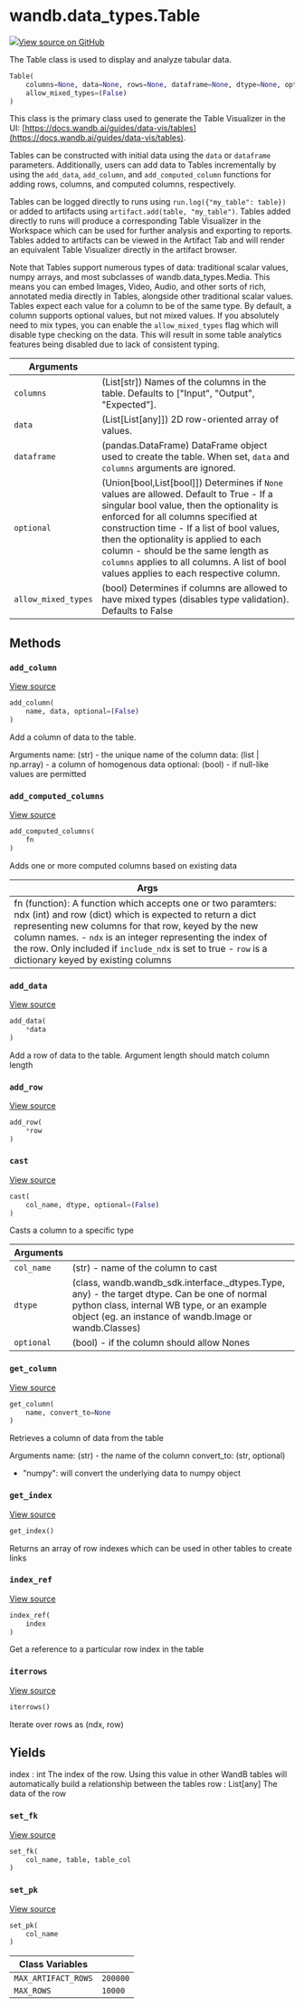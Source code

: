 # wandb.data_types.Table

[![](https://www.tensorflow.org/images/GitHub-Mark-32px.png)View source on GitHub](https://www.github.com/wandb/client/tree/v0.12.2/wandb/data_types.py#L111-L782)

The Table class is used to display and analyze tabular data.

```python
Table(
    columns=None, data=None, rows=None, dataframe=None, dtype=None, optional=(True),
    allow_mixed_types=(False)
)
```

This class is the primary class used to generate the Table Visualizer in the UI: [https://docs.wandb.ai/guides/data-vis/tables](https://docs.wandb.ai/guides/data-vis/tables).

Tables can be constructed with initial data using the `data` or `dataframe` parameters. Additionally, users can add data to Tables incrementally by using the `add_data`, `add_column`, and `add_computed_column` functions for adding rows, columns, and computed columns, respectively.

Tables can be logged directly to runs using `run.log({"my_table": table})` or added to artifacts using `artifact.add(table, "my_table")`. Tables added directly to runs will produce a corresponding Table Visualizer in the Workspace which can be used for further analysis and exporting to reports. Tables added to artifacts can be viewed in the Artifact Tab and will render an equivalent Table Visualizer directly in the artifact browser.

Note that Tables support numerous types of data: traditional scalar values, numpy arrays, and most subclasses of wandb.data_types.Media. This means you can embed Images, Video, Audio, and other sorts of rich, annotated media directly in Tables, alongside other traditional scalar values. Tables expect each value for a column to be of the same type. By default, a column supports optional values, but not mixed values. If you absolutely need to mix types, you can enable the `allow_mixed_types` flag which will disable type checking on the data. This will result in some table analytics features being disabled due to lack of consistent typing.

| Arguments           |                                                                                                                                                                                                                                                                                                                                                                                                      |
| ------------------- | ---------------------------------------------------------------------------------------------------------------------------------------------------------------------------------------------------------------------------------------------------------------------------------------------------------------------------------------------------------------------------------------------------- |
| `columns`           | (List\[str]) Names of the columns in the table. Defaults to \["Input", "Output", "Expected"].                                                                                                                                                                                                                                                                                                        |
| `data`              | (List\[List\[any]]) 2D row-oriented array of values.                                                                                                                                                                                                                                                                                                                                                 |
| `dataframe`         | (pandas.DataFrame) DataFrame object used to create the table. When set, `data` and `columns` arguments are ignored.                                                                                                                                                                                                                                                                                  |
| `optional`          | (Union\[bool,List\[bool]]) Determines if `None` values are allowed. Default to True - If a singular bool value, then the optionality is enforced for all columns specified at construction time - If a list of bool values, then the optionality is applied to each column - should be the same length as `columns` applies to all columns. A list of bool values applies to each respective column. |
| `allow_mixed_types` | (bool) Determines if columns are allowed to have mixed types (disables type validation). Defaults to False                                                                                                                                                                                                                                                                                           |

## Methods

### `add_column` <a href="add_column" id="add_column"></a>

[View source](https://www.github.com/wandb/client/tree/v0.12.2/wandb/data_types.py#L680-L719)

```python
add_column(
    name, data, optional=(False)
)
```

Add a column of data to the table.

Arguments name: (str) - the unique name of the column data: (list | np.array) - a column of homogenous data optional: (bool) - if null-like values are permitted

### `add_computed_columns` <a href="add_computed_columns" id="add_computed_columns"></a>

[View source](https://www.github.com/wandb/client/tree/v0.12.2/wandb/data_types.py#L762-L782)

```python
add_computed_columns(
    fn
)
```

Adds one or more computed columns based on existing data

| Args                                                                                                                                                                                                                                                                                                                                                     |   |
| -------------------------------------------------------------------------------------------------------------------------------------------------------------------------------------------------------------------------------------------------------------------------------------------------------------------------------------------------------- | - |
| fn (function): A function which accepts one or two paramters: ndx (int) and row (dict) which is expected to return a dict representing new columns for that row, keyed by the new column names. - `ndx` is an integer representing the index of the row. Only included if `include_ndx` is set to true - `row` is a dictionary keyed by existing columns |   |

### `add_data` <a href="add_data" id="add_data"></a>

[View source](https://www.github.com/wandb/client/tree/v0.12.2/wandb/data_types.py#L361-L391)

```python
add_data(
    *data
)
```

Add a row of data to the table. Argument length should match column length

### `add_row` <a href="add_row" id="add_row"></a>

[View source](https://www.github.com/wandb/client/tree/v0.12.2/wandb/data_types.py#L357-L359)

```python
add_row(
    *row
)
```

### `cast` <a href="cast" id="cast"></a>

[View source](https://www.github.com/wandb/client/tree/v0.12.2/wandb/data_types.py#L256-L310)

```python
cast(
    col_name, dtype, optional=(False)
)
```

Casts a column to a specific type

| Arguments  |                                                                                                                                                                                                       |
| ---------- | ----------------------------------------------------------------------------------------------------------------------------------------------------------------------------------------------------- |
| `col_name` | (str) - name of the column to cast                                                                                                                                                                    |
| `dtype`    | (class, wandb.wandb_sdk.interface.\_dtypes.Type, any) - the target dtype. Can be one of normal python class, internal WB type, or an example object (eg. an instance of wandb.Image or wandb.Classes) |
| `optional` | (bool) - if the column should allow Nones                                                                                                                                                             |

### `get_column` <a href="get_column" id="get_column"></a>

[View source](https://www.github.com/wandb/client/tree/v0.12.2/wandb/data_types.py#L721-L744)

```python
get_column(
    name, convert_to=None
)
```

Retrieves a column of data from the table

Arguments name: (str) - the name of the column convert_to: (str, optional)

* "numpy": will convert the underlying data to numpy object

### `get_index` <a href="get_index" id="get_index"></a>

[View source](https://www.github.com/wandb/client/tree/v0.12.2/wandb/data_types.py#L746-L753)

```python
get_index()
```

Returns an array of row indexes which can be used in other tables to create links

### `index_ref` <a href="index_ref" id="index_ref"></a>

[View source](https://www.github.com/wandb/client/tree/v0.12.2/wandb/data_types.py#L755-L760)

```python
index_ref(
    index
)
```

Get a reference to a particular row index in the table

### `iterrows` <a href="iterrows" id="iterrows"></a>

[View source](https://www.github.com/wandb/client/tree/v0.12.2/wandb/data_types.py#L559-L572)

```python
iterrows()
```

Iterate over rows as (ndx, row)

## Yields

index : int The index of the row. Using this value in other WandB tables will automatically build a relationship between the tables row : List\[any] The data of the row

### `set_fk` <a href="set_fk" id="set_fk"></a>

[View source](https://www.github.com/wandb/client/tree/v0.12.2/wandb/data_types.py#L579-L583)

```python
set_fk(
    col_name, table, table_col
)
```

### `set_pk` <a href="set_pk" id="set_pk"></a>

[View source](https://www.github.com/wandb/client/tree/v0.12.2/wandb/data_types.py#L574-L577)

```python
set_pk(
    col_name
)
```

| Class Variables     |          |
| ------------------- | -------- |
| `MAX_ARTIFACT_ROWS` | `200000` |
| `MAX_ROWS`          | `10000`  |
